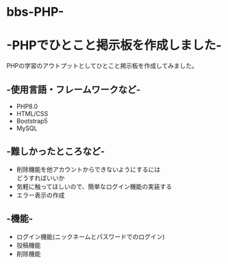 # bbs-PHP-
<h1>-PHPでひとこと掲示板を作成しました-</h1>
    <p>PHPの学習のアウトプットとしてひとこと掲示板を作成してみました。</p>
<h2>-使用言語・フレームワークなど-</h2>
    <ul>
         <li>PHP8.0</li>
         <li>HTML/CSS</li>
         <li>Bootstrap5</li>
         <li>MySQL</li>
    </ul>
<h2>-難しかったところなど-</h2>
    <ul>
         <li>削除機能を他アカウントからできないようにするには<br>
             どうすればいいか</li>
         <li>気軽に触ってほしいので、簡単なログイン機能の実装する</li>
         <li>エラー表示の作成</li>
    </ul>
<h2>-機能-</h2>
     <ul>
         <li>ログイン機能(ニックネームとパスワードでのログイン)</li>
         <li>投稿機能</li>
         <li>削除機能</li>
     </ul>
